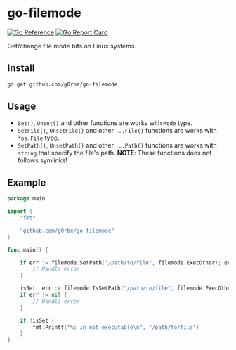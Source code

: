 # go-filemode

[![Go Reference](https://pkg.go.dev/badge/github.com/g0rbe/go-filemode.svg)](https://pkg.go.dev/github.com/g0rbe/go-filemode)
[![Go Report Card](https://goreportcard.com/badge/github.com/g0rbe/go-filemode)](https://goreportcard.com/report/github.com/g0rbe/go-filemode)

Get/change file mode bits on Linux systems.

## Install

```bash
go get github.com/g0rbe/go-filemode
```

## Usage

- `Set()`, `Unset()` and other functions are works with `Mode` type.
- `SetFile()`, `UnsetFile()` and other `...File()` functions are works with `*os.File` type.
- `SetPath()`, `UnsetPath()` and other `...Path()` functions are works with `string` that specify the file's path. **NOTE**: These functions does not follows symlinks!

## Example

```go
package main

import (
	"fmt"

	"github.com/g0rbe/go-filemode"
)

func main() {

	if err := filemode.SetPath("/path/to/file", filemode.ExecOther); err != nil {
		// Handle error
	}

	isSet, err := filemode.IsSetPath("/path/to/file", filemode.ExecOther)
	if err != nil {
		// Handle error
	}

	if !isSet {
		fmt.Printf("%s in not executable\n", "/path/to/file")
	}
}
```